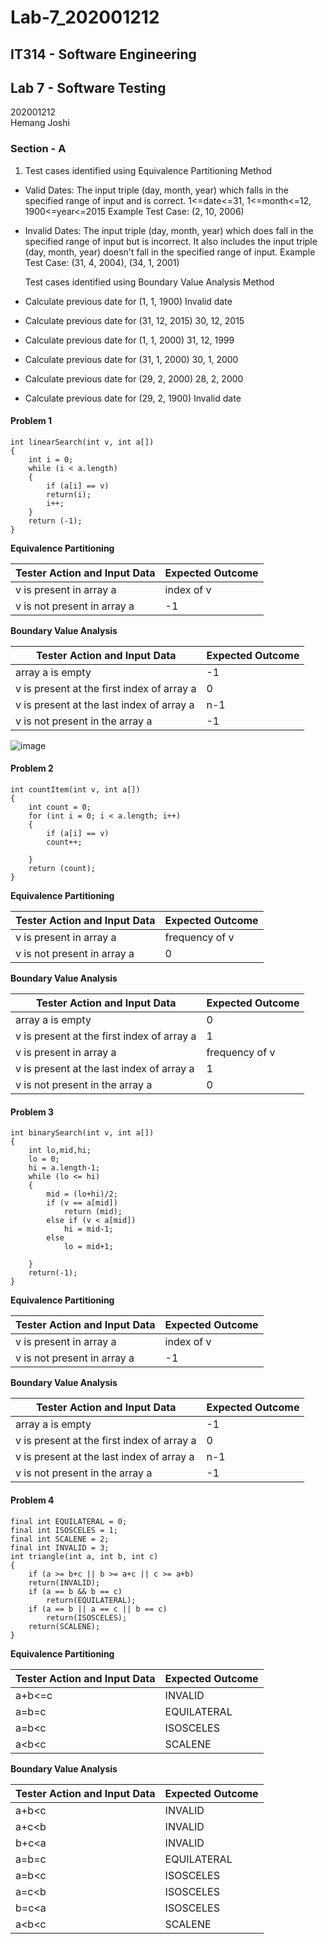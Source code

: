 # Lab-7_202001212

## IT314 - Software Engineering<br />
## Lab 7 - Software Testing<br />
202001212<br />
Hemang Joshi<br />

### Section - A<br />

1. Test cases identified using Equivalence Partitioning Method
- Valid Dates: The input triple (day, month, year) which falls in the specified range of input and is correct. 1<=date<=31, 1<=month<=12, 1900<=year<=2015
  Example Test Case: (2, 10, 2006)

- Invalid Dates: The input triple (day, month, year) which does fall in the specified range of input but is incorrect. It also includes the input triple (day, month, year) doesn't fall in the specified range of input.
  Example Test Case: (31, 4, 2004), (34, 1, 2001)
  
  Test cases identified using Boundary Value Analysis Method
- Calculate previous date for (1, 1, 1900) Invalid date
- Calculate previous date for (31, 12, 2015) 30, 12, 2015
- Calculate previous date for (1, 1, 2000) 31, 12, 1999
- Calculate previous date for (31, 1, 2000) 30, 1, 2000
- Calculate previous date for (29, 2, 2000) 28, 2, 2000
- Calculate previous date for (29, 2, 1900) Invalid date

#### Problem 1<br />

```
int linearSearch(int v, int a[])
{
    int i = 0;
    while (i < a.length)
    {
        if (a[i] == v)
        return(i);
        i++;
    }
    return (-1);
}
```

**Equivalence Partitioning**

Tester Action and Input Data | Expected Outcome
--- | ---
v is present in array a | index of v
v is not present in array a | -1

**Boundary Value Analysis**

Tester Action and Input Data | Expected Outcome
--- | ---
array a is empty | -1
v is present at the first index of array a | 0
v is present at the last index of array a | n-1
v is not present in the array a | -1

![image](https://user-images.githubusercontent.com/75677231/231719999-8c525157-af92-4282-ac7b-aab9d74508c1.png)

#### Problem 2<br />

```
int countItem(int v, int a[])
{
    int count = 0;
    for (int i = 0; i < a.length; i++)
    {
        if (a[i] == v)
        count++;

    }
    return (count);
}
```

**Equivalence Partitioning**

Tester Action and Input Data | Expected Outcome
--- | ---
v is present in array a | frequency of v
v is not present in array a | 0

**Boundary Value Analysis**

Tester Action and Input Data | Expected Outcome
--- | ---
array a is empty | 0
v is present at the first index of array a | 1
v is present in array a | frequency of v
v is present at the last index of array a | 1
v is not present in the array a | 0

#### Problem 3<br />

```
int binarySearch(int v, int a[])
{
    int lo,mid,hi;
    lo = 0;
    hi = a.length-1;
    while (lo <= hi)
    {
        mid = (lo+hi)/2;
        if (v == a[mid])
            return (mid);
        else if (v < a[mid])
            hi = mid-1;
        else
            lo = mid+1;

    }
    return(-1);
}
```

**Equivalence Partitioning**

Tester Action and Input Data | Expected Outcome
--- | ---
v is present in array a | index of v
v is not present in array a | -1

**Boundary Value Analysis**

Tester Action and Input Data | Expected Outcome
--- | ---
array a is empty | -1
v is present at the first index of array a | 0
v is present at the last index of array a | n-1
v is not present in the array a | -1

#### Problem 4<br />

```
final int EQUILATERAL = 0;
final int ISOSCELES = 1;
final int SCALENE = 2;
final int INVALID = 3;
int triangle(int a, int b, int c)
{
    if (a >= b+c || b >= a+c || c >= a+b)
    return(INVALID);
    if (a == b && b == c)
        return(EQUILATERAL);
    if (a == b || a == c || b == c)
        return(ISOSCELES);
    return(SCALENE);
}
```

**Equivalence Partitioning**

Tester Action and Input Data | Expected Outcome
--- | ---
a+b<=c | INVALID
a=b=c | EQUILATERAL
a=b<c | ISOSCELES
a<b<c | SCALENE

**Boundary Value Analysis**

Tester Action and Input Data | Expected Outcome
--- | ---
a+b<c | INVALID
a+c<b | INVALID
b+c<a | INVALID
a=b=c | EQUILATERAL
a=b<c | ISOSCELES
a=c<b | ISOSCELES
b=c<a | ISOSCELES
a<b<c | SCALENE

